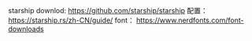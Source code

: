 starship downlod: https://github.com/starship/starship
配置： https://starship.rs/zh-CN/guide/
font： https://www.nerdfonts.com/font-downloads